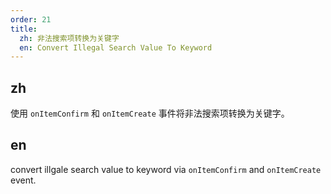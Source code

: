 ```yaml
---
order: 21
title:
  zh: 非法搜索项转换为关键字
  en: Convert Illegal Search Value To Keyword
---
```


## zh

使用 `onItemConfirm` 和 `onItemCreate` 事件将非法搜索项转换为关键字。

## en

convert illgale search value to keyword via `onItemConfirm` and `onItemCreate` event.

